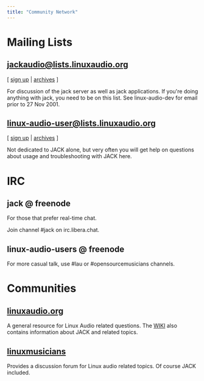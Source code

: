 ```yaml
---
title: "Community Network"
---
```


# Mailing Lists

## jackaudio@lists.linuxaudio.org
[ [sign up](https://lists.linuxaudio.org/listinfo/jackaudio/) |
[archives](https://lists.linuxaudio.org/archives/jackaudio/) ]

For discussion of the jack server as well as jack applications. If you're
doing anything with jack, you need to be on this list. See linux-audio-dev for
email prior to 27 Nov 2001.

## linux-audio-user@lists.linuxaudio.org
[ [sign up](https://lists.linuxaudio.org/listinfo/linux-audio-user/) |
[archives](https://lists.linuxaudio.org/archives/linux-audio-user/) ]

Not dedicated to JACK alone, but very often you will get help on questions about
usage and troubleshooting with JACK here.

# IRC

## jack @ freenode

For those that prefer real-time chat.

Join channel #jack on irc.libera.chat.
<!-- ([web chat](https://webchat.freenode.net/?channel=#jack)) -->

## linux-audio-users @ freenode

For more casual talk, use #lau or #opensourcemusicians channels.
<!-- ([web chat](https://webchat.freenode.net/?channel=#lau,#opensourcemusicians)) -->

# Communities

## [linuxaudio.org]
A general resource for Linux Audio related questions. The [WIKI] also contains
information about JACK and related topics.

## [linuxmusicians]
Provides a discussion forum for Linux audio related topics. Of course JACK included.

[linuxaudio.org]: https://linuxaudio.org/
[WIKI]:           https://wiki.linuxaudio.org/wiki/start
[linuxmusicians]: https://linuxmusicians.com/
